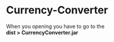 # Currency-Converter
<p>When you opening you have to go to the <br> <strong>dist > CurrencyConverter.jar</strong></p>
